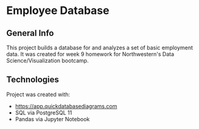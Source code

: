# Employee Database

## General Info

This project builds a database for and analyzes a set of basic employment data. It was created for week 9 homework for Northwestern's Data Science/Visualization bootcamp.

## Technologies

Project was created with:

* https://app.quickdatabasediagrams.com
* SQL via PostgreSQL 11
* Pandas via Jupyter Notebook

